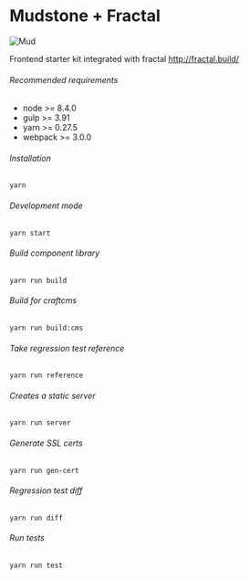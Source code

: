 # Mudstone + Fractal
![Mud](http://ournameismud.co.uk/css/images/maps-icon.png)

Frontend starter kit integrated with fractal
http://fractal.build/

###### Recommended requirements
- node >= 8.4.0
- gulp >= 3.91
- yarn >= 0.27.5
- webpack >= 3.0.0

###### Installation

`yarn`

###### Development mode

`yarn start`

###### Build component library
`yarn run build`

###### Build for craftcms
`yarn run build:cms`

###### Take regression test reference
`yarn run reference`

###### Creates a static server
`yarn run server`

###### Generate SSL certs
`yarn run gen-cert`

###### Regression test diff 
`yarn run diff`

###### Run tests
`yarn run test`
